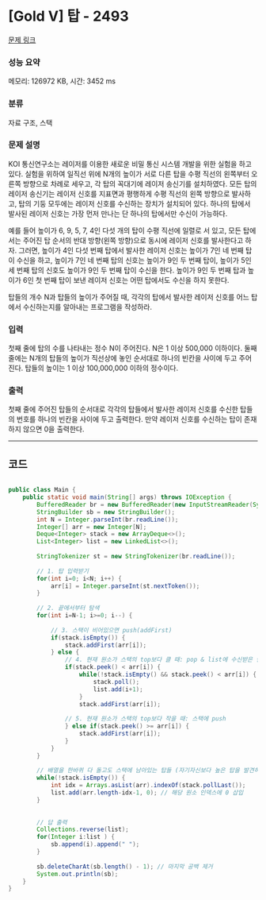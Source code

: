 # [Gold V] 탑 - 2493 

[문제 링크](https://www.acmicpc.net/problem/2493) 

### 성능 요약

메모리: 126972 KB, 시간: 3452 ms

### 분류

자료 구조, 스택

### 문제 설명

<p>KOI 통신연구소는 레이저를 이용한 새로운 비밀 통신 시스템 개발을 위한 실험을 하고 있다. 실험을 위하여 일직선 위에 N개의 높이가 서로 다른 탑을 수평 직선의 왼쪽부터 오른쪽 방향으로 차례로 세우고, 각 탑의 꼭대기에 레이저 송신기를 설치하였다. 모든 탑의 레이저 송신기는 레이저 신호를 지표면과 평행하게 수평 직선의 왼쪽 방향으로 발사하고, 탑의 기둥 모두에는 레이저 신호를 수신하는 장치가 설치되어 있다. 하나의 탑에서 발사된 레이저 신호는 가장 먼저 만나는 단 하나의 탑에서만 수신이 가능하다. </p>

<p>예를 들어 높이가 6, 9, 5, 7, 4인 다섯 개의 탑이 수평 직선에 일렬로 서 있고, 모든 탑에서는 주어진 탑 순서의 반대 방향(왼쪽 방향)으로 동시에 레이저 신호를 발사한다고 하자. 그러면, 높이가 4인 다섯 번째 탑에서 발사한 레이저 신호는 높이가 7인 네 번째 탑이 수신을 하고, 높이가 7인 네 번째 탑의 신호는 높이가 9인 두 번째 탑이, 높이가 5인 세 번째 탑의 신호도 높이가 9인 두 번째 탑이 수신을 한다. 높이가 9인 두 번째 탑과 높이가 6인 첫 번째 탑이 보낸 레이저 신호는 어떤 탑에서도 수신을 하지 못한다.</p>

<p>탑들의 개수 N과 탑들의 높이가 주어질 때, 각각의 탑에서 발사한 레이저 신호를 어느 탑에서 수신하는지를 알아내는 프로그램을 작성하라. </p>

### 입력 

 <p>첫째 줄에 탑의 수를 나타내는 정수 N이 주어진다. N은 1 이상 500,000 이하이다. 둘째 줄에는 N개의 탑들의 높이가 직선상에 놓인 순서대로 하나의 빈칸을 사이에 두고 주어진다. 탑들의 높이는 1 이상 100,000,000 이하의 정수이다.</p>

### 출력 

 <p>첫째 줄에 주어진 탑들의 순서대로 각각의 탑들에서 발사한 레이저 신호를 수신한 탑들의 번호를 하나의 빈칸을 사이에 두고 출력한다. 만약 레이저 신호를 수신하는 탑이 존재하지 않으면 0을 출력한다.</p>


---

## 코드
```java

public class Main {
	public static void main(String[] args) throws IOException {
		BufferedReader br = new BufferedReader(new InputStreamReader(System.in));
		StringBuilder sb = new StringBuilder();
		int N = Integer.parseInt(br.readLine());
		Integer[] arr = new Integer[N];
		Deque<Integer> stack = new ArrayDeque<>();
		List<Integer> list = new LinkedList<>();
		
		StringTokenizer st = new StringTokenizer(br.readLine());
		
		// 1. 탑 입력받기
		for(int i=0; i<N; i++) {
			arr[i] = Integer.parseInt(st.nextToken()); 
		}
		
		// 2. 끝에서부터 탐색
		for(int i=N-1; i>=0; i--) {
			
			// 3. 스택이 비어있으면 push(addFirst)
			if(stack.isEmpty()) {
				stack.addFirst(arr[i]);
			} else {
				// 4. 현재 원소가 스택의 top보다 클 때: pop & list에 수신받은 탑 인덱스 add & 현재 원소 push
				if(stack.peek() < arr[i]) {
					while(!stack.isEmpty() && stack.peek() < arr[i]) { // 현재 원소보다 작은 값인 스택 요소를 전부 pop&list.add
						stack.poll();
						list.add(i+1);
					}
					stack.addFirst(arr[i]);
					
				// 5. 현재 원소가 스택의 top보다 작을 때: 스택에 push
				} else if(stack.peek() >= arr[i]) {
					stack.addFirst(arr[i]);
				}
			}
		}
		
		// 배열을 한바퀴 다 돌고도 스택에 남아있는 탑들 (자기자신보다 높은 탑을 발견하지 못해 수신받지 못한 탑들)
		while(!stack.isEmpty()) {
			int idx = Arrays.asList(arr).indexOf(stack.pollLast());
			list.add(arr.length-idx-1, 0); // 해당 원소 인덱스에 0 삽입
		}
		
		
		// 답 출력
		Collections.reverse(list);
		for(Integer i:list ) {
			sb.append(i).append(" ");
		}
		
		sb.deleteCharAt(sb.length() - 1); // 마지막 공백 제거
		System.out.println(sb);
	}
}
```